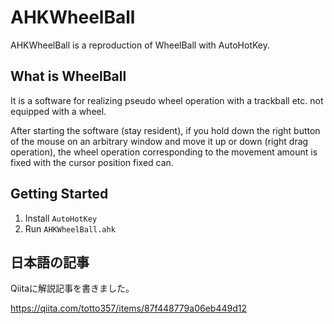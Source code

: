 # AHKWheelBall
 AHKWheelBall is a reproduction of WheelBall with AutoHotKey.

## What is WheelBall

It is a software for realizing pseudo wheel operation with a trackball etc. not equipped with a wheel.

After starting the software (stay resident), if you hold down the right button of the mouse on an arbitrary window and move it up or down (right drag operation), the wheel operation corresponding to the movement amount is fixed with the cursor position fixed can.

## Getting Started

1. Install `AutoHotKey`
1. Run `AHKWheelBall.ahk`

## 日本語の記事

Qiitaに解説記事を書きました。

https://qiita.com/totto357/items/87f448779a06eb449d12
